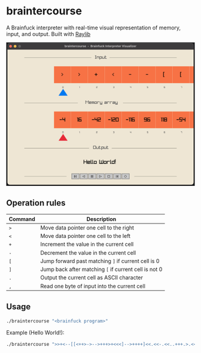 # braintercourse
A Brainfuck interpreter with real-time visual representation of memory, input, and output. 
Built with [Raylib](https://www.raylib.com/)


<div align="center">
  <img alt="Logo" src="https://github.com/del-Real/braintercourse/blob/main/demo.png" width="700" />
</div>


## Operation rules

| Command | Description |
|---------|-------------|
| `>` | Move data pointer one cell to the right |
| `<` | Move data pointer one cell to the left |
| `+` | Increment the value in the current cell |
| `-` | Decrement the value in the current cell |
| `[` | Jump forward past matching `]` if current cell is 0 |
| `]` | Jump back after matching `[` if current cell is not 0 |
| `.` | Output the current cell as ASCII character |
| `,` | Read one byte of input into the current cell |

## Usage

```bash
./braintercourse "<brainfuck program>"
```

Example (Hello World!):
```bash
./braintercourse ">>+<--[[<++>->-->+++>+<<<]-->++++]<<.<<-.<<..+++.>.<<-.>.+++.------.>>-.<+.>>."
```
